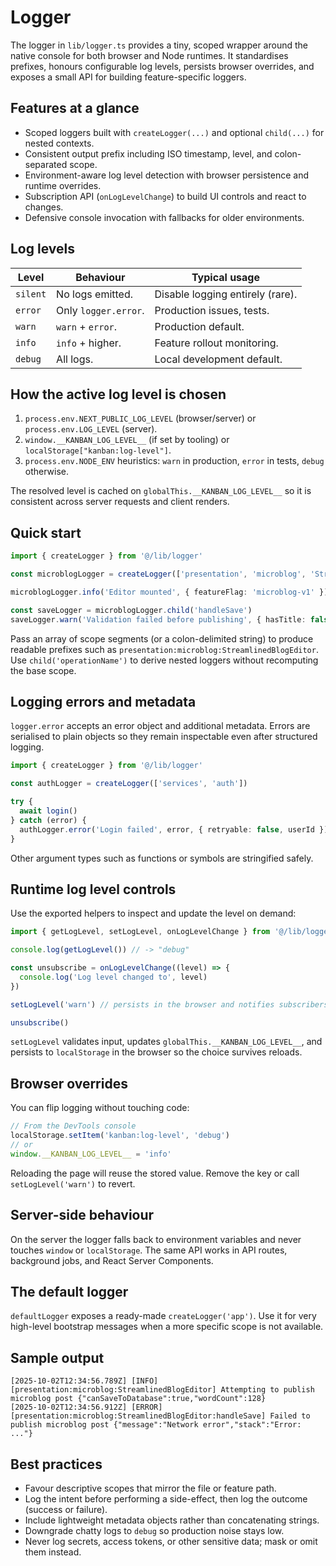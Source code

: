 ﻿# Logger

The logger in `lib/logger.ts` provides a tiny, scoped wrapper around the native console for both browser and Node runtimes. It standardises prefixes, honours configurable log levels, persists browser overrides, and exposes a small API for building feature-specific loggers.

## Features at a glance
- Scoped loggers built with `createLogger(...)` and optional `child(...)` for nested contexts.
- Consistent output prefix including ISO timestamp, level, and colon-separated scope.
- Environment-aware log level detection with browser persistence and runtime overrides.
- Subscription API (`onLogLevelChange`) to build UI controls and react to changes.
- Defensive console invocation with fallbacks for older environments.

## Log levels
| Level | Behaviour | Typical usage |
| --- | --- | --- |
| `silent` | No logs emitted. | Disable logging entirely (rare). |
| `error` | Only `logger.error`. | Production issues, tests. |
| `warn` | `warn` + `error`. | Production default. |
| `info` | `info` + higher. | Feature rollout monitoring. |
| `debug` | All logs. | Local development default. |

## How the active log level is chosen
1. `process.env.NEXT_PUBLIC_LOG_LEVEL` (browser/server) or `process.env.LOG_LEVEL` (server).
2. `window.__KANBAN_LOG_LEVEL__` (if set by tooling) or `localStorage["kanban:log-level"]`.
3. `process.env.NODE_ENV` heuristics: `warn` in production, `error` in tests, `debug` otherwise.

The resolved level is cached on `globalThis.__KANBAN_LOG_LEVEL__` so it is consistent across server requests and client renders.

## Quick start
```ts
import { createLogger } from '@/lib/logger'

const microblogLogger = createLogger(['presentation', 'microblog', 'StreamlinedBlogEditor'])

microblogLogger.info('Editor mounted', { featureFlag: 'microblog-v1' })

const saveLogger = microblogLogger.child('handleSave')
saveLogger.warn('Validation failed before publishing', { hasTitle: false })
```

Pass an array of scope segments (or a colon-delimited string) to produce readable prefixes such as `presentation:microblog:StreamlinedBlogEditor`. Use `child('operationName')` to derive nested loggers without recomputing the base scope.

## Logging errors and metadata
`logger.error` accepts an error object and additional metadata. Errors are serialised to plain objects so they remain inspectable even after structured logging.

```ts
import { createLogger } from '@/lib/logger'

const authLogger = createLogger(['services', 'auth'])

try {
  await login()
} catch (error) {
  authLogger.error('Login failed', error, { retryable: false, userId })
}
```

Other argument types such as functions or symbols are stringified safely.

## Runtime log level controls
Use the exported helpers to inspect and update the level on demand:

```ts
import { getLogLevel, setLogLevel, onLogLevelChange } from '@/lib/logger'

console.log(getLogLevel()) // -> "debug"

const unsubscribe = onLogLevelChange((level) => {
  console.log('Log level changed to', level)
})

setLogLevel('warn') // persists in the browser and notifies subscribers

unsubscribe()
```

`setLogLevel` validates input, updates `globalThis.__KANBAN_LOG_LEVEL__`, and persists to `localStorage` in the browser so the choice survives reloads.

## Browser overrides
You can flip logging without touching code:

```js
// From the DevTools console
localStorage.setItem('kanban:log-level', 'debug')
// or
window.__KANBAN_LOG_LEVEL__ = 'info'
```

Reloading the page will reuse the stored value. Remove the key or call `setLogLevel('warn')` to revert.

## Server-side behaviour
On the server the logger falls back to environment variables and never touches `window` or `localStorage`. The same API works in API routes, background jobs, and React Server Components.

## The default logger
`defaultLogger` exposes a ready-made `createLogger('app')`. Use it for very high-level bootstrap messages when a more specific scope is not available.

## Sample output
```
[2025-10-02T12:34:56.789Z] [INFO] [presentation:microblog:StreamlinedBlogEditor] Attempting to publish microblog post {"canSaveToDatabase":true,"wordCount":128}
[2025-10-02T12:34:56.912Z] [ERROR] [presentation:microblog:StreamlinedBlogEditor:handleSave] Failed to publish microblog post {"message":"Network error","stack":"Error: ..."}
```

## Best practices
- Favour descriptive scopes that mirror the file or feature path.
- Log the intent before performing a side-effect, then log the outcome (success or failure).
- Include lightweight metadata objects rather than concatenating strings.
- Downgrade chatty logs to `debug` so production noise stays low.
- Never log secrets, access tokens, or other sensitive data; mask or omit them instead.
